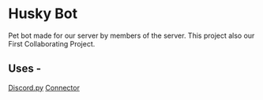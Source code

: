 # Husky Bot

Pet bot made for our server by members of the server. This project also our First Collaborating Project.


## Uses -
[Discord.py](https://discordpy.readthedocs.io/en/stable/)
[Connector](https://dev.mysql.com/doc/connector-python/en/connector-python-introduction.html)
